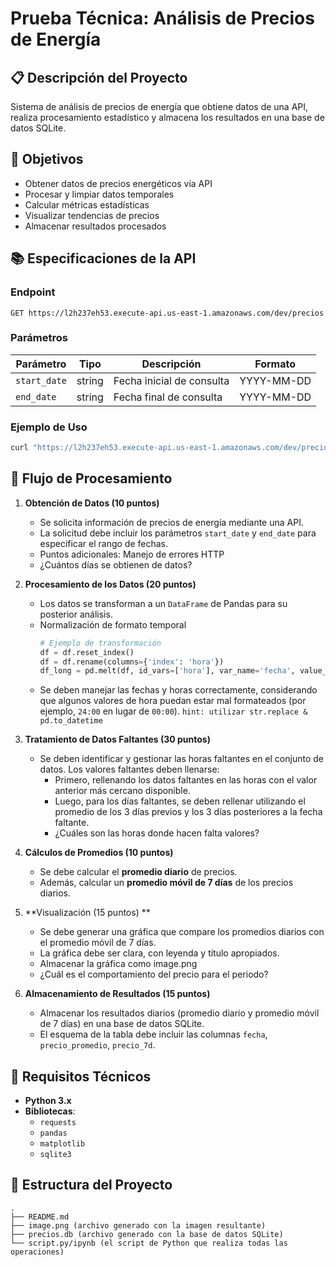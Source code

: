 # Prueba Técnica: Análisis de Precios de Energía

## 📋 Descripción del Proyecto
Sistema de análisis de precios de energía que obtiene datos de una API, realiza procesamiento estadístico y almacena los resultados en una base de datos SQLite.

## 🎯 Objetivos
- Obtener datos de precios energéticos vía API
- Procesar y limpiar datos temporales
- Calcular métricas estadísticas
- Visualizar tendencias de precios
- Almacenar resultados procesados

## 📚 Especificaciones de la API

### Endpoint
```
GET https://l2h237eh53.execute-api.us-east-1.amazonaws.com/dev/precios
```

### Parámetros
| Parámetro    | Tipo     | Descripción                    | Formato    |
|--------------|----------|--------------------------------|------------|
| `start_date` | string   | Fecha inicial de consulta      | YYYY-MM-DD |
| `end_date`   | string   | Fecha final de consulta        | YYYY-MM-DD |

### Ejemplo de Uso
```bash
curl "https://l2h237eh53.execute-api.us-east-1.amazonaws.com/dev/precios?start_date=2024-03-01&end_date=2024-03-10"
```

## 🔄 Flujo de Procesamiento

1. **Obtención de Datos (10 puntos)**
   - Se solicita información de precios de energía mediante una API.
   - La solicitud debe incluir los parámetros `start_date` y `end_date` para especificar el rango de fechas.
   - Puntos adicionales: Manejo de errores HTTP
   - ¿Cuántos días se obtienen de datos?

2. **Procesamiento de los Datos (20 puntos)**
   - Los datos se transforman a un `DataFrame` de Pandas para su posterior análisis.
   - Normalización de formato temporal
      ```python
      # Ejemplo de transformación
      df = df.reset_index()
      df = df.rename(columns={'index': 'hora'})
      df_long = pd.melt(df, id_vars=['hora'], var_name='fecha', value_name='precio')
    - Se deben manejar las fechas y horas correctamente, considerando que algunos valores de hora puedan estar mal formateados (por ejemplo, `24:00` en lugar de `00:00`). `hint: utilizar str.replace & pd.to_datetime`

3. **Tratamiento de Datos Faltantes (30 puntos)**
   - Se deben identificar y gestionar las horas faltantes en el conjunto de datos. Los valores faltantes deben llenarse:
     - Primero, rellenando los datos faltantes en las horas con el valor anterior más cercano disponible.
     - Luego, para los días faltantes, se deben rellenar utilizando el promedio de los 3 días previos y los 3 días posteriores a la fecha faltante.
     - ¿Cuáles son las horas donde hacen falta valores?

4. **Cálculos de Promedios (10 puntos)**
   - Se debe calcular el **promedio diario** de precios.
   - Además, calcular un **promedio móvil de 7 días** de los precios diarios.

5. **Visualización (15 puntos) **
   - Se debe generar una gráfica que compare los promedios diarios con el promedio móvil de 7 días.
   - La gráfica debe ser clara, con leyenda y título apropiados.
   - Almacenar la gráfica como image.png
   - ¿Cuál es el comportamiento del precio para el periodo?

6. **Almacenamiento de Resultados (15 puntos)**
   - Almacenar los resultados diarios (promedio diario y promedio móvil de 7 días) en una base de datos SQLite.
   - El esquema de la tabla debe incluir las columnas `fecha`, `precio_promedio`, `precio_7d`.

## 🔧 Requisitos Técnicos

- **Python 3.x**
- **Bibliotecas**:
  - `requests`
  - `pandas`
  - `matplotlib`
  - `sqlite3`

## 📁 Estructura del Proyecto

```plaintext
.
├── README.md
├── image.png (archivo generado con la imagen resultante)
├── precios.db (archivo generado con la base de datos SQLite)
└── script.py/ipynb (el script de Python que realiza todas las operaciones)